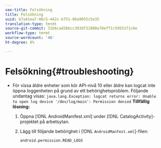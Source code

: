 ```yaml
---
seo-title: Felsökning
title: Felsökning
uuid: b7a41ea7-86c5-442c-b751-86a9055c5e35
translation-type: tm+mt
source-git-commit: 31b6cad26bcc393d731080a70eff1c59551f1c8e
workflow-type: tm+mt
source-wordcount: '46'
ht-degree: 0%

---
```



# Felsökning{#troubleshooting}

* För vissa äldre enheter som kör API-nivå 10 eller äldre kan logcat inte öppna loggenheten på grund av ett behörighetsproblem. Följande undantag visas: `java.lang.Exception: logcat returns error: Unable to open log device '/dev/log/main': Permission denied` **Tillfällig lösning:**

   1. Öppna [!DNL AndroidManifest.xml] under [!DNL CatalogActivity]-projektet på arbetsytan.

   1. Lägg till följande behörighet i [!DNL `AndroidManfest.xml`]-filen:

      ```
      android.permission.READ_LOGS
      ```
